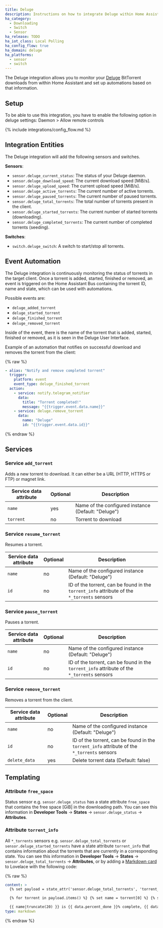 ```yaml
---
title: Deluge
description: Instructions on how to integrate Deluge within Home Assistant.
ha_category:
  - Downloading
  - Switch
  - Sensor
ha_release: TODO
ha_iot_class: Local Polling
ha_config_flow: true
ha_domain: deluge
ha_platforms:
  - sensor
  - switch
---
```


The Deluge integration allows you to monitor your [Deluge](https://deluge-torrent.org/) BitTorrent downloads from within Home Assistant and set up automations based on that information.

## Setup

To be able to use this integration, you have to enable the following option in deluge settings: Daemon > Allow remote controls

{% include integrations/config_flow.md %}

## Integration Entities

The Deluge integration will add the following sensors and switches.

**Sensors**:
- `sensor.deluge_current_status`: The status of your Deluge daemon.
- `sensor.deluge_download_speed`: The current download speed [MiB/s].
- `sensor.deluge_upload_speed`: The current upload speed [MiB/s].
- `sensor.deluge_active_torrents`: The current number of active torrents.
- `sensor.deluge_paused_torrents`: The current number of paused torrents.
- `sensor.deluge_total_torrents`: The total number of torrents present in the client.
- `sensor.deluge_started_torrents`: The current number of started torrents (downloading).
- `sensor.deluge_completed_torrents`: The current number of completed torrents (seeding).

**Switches**:
- `switch.deluge_switch`: A switch to start/stop all torrents.

## Event Automation

The Deluge integration is continuously monitoring the status of torrents in the target client. Once a torrent is added, started, finished or removed, an event is triggered on the Home Assistant Bus containing the torrent ID, name and state, which can be used with automations.

Possible events are:

- `deluge_added_torrent`
- `deluge_started_torrent`
- `deluge_finished_torrent`
- `deluge_removed_torrent`

Inside of the event, there is the name of the torrent that is added, started, finished or removed, as it is seen in the Deluge User Interface.

Example of an automation that notifies on successful download and removes the torrent from the client:

{% raw %}

```yaml
- alias: "Notify and remove completed torrent"
  trigger:
    platform: event
    event_type: deluge_finished_torrent
  action:
    - service: notify.telegram_notifier
      data:
        title: "Torrent completed!"
        message: "{{trigger.event.data.name}}"
    - service: deluge.remove_torrent
      data:
        name: "Deluge"
        id: "{{trigger.event.data.id}}"
```

{% endraw %}

## Services

### Service `add_torrent`

Adds a new torrent to download. It can either be a URL (HTTP, HTTPS or FTP) or magnet link.

| Service data attribute | Optional | Description |
| ---------------------- | -------- | ----------- |
| `name`    | yes | Name of the configured instance (Default: "Deluge")
| `torrent` | no | Torrent to download

### Service `resume_torrent`

Resumes a torrent.

| Service data attribute | Optional | Description |
| ---------------------- | -------- | ----------- |
| `name`    | no | Name of the configured instance (Default: "Deluge")
| `id` | no | ID of the torrent, can be found in the `torrent_info` attribute of the `*_torrents` sensors

### Service `pause_torrent`

Pauses a torrent.

| Service data attribute | Optional | Description |
| ---------------------- | -------- | ----------- |
| `name`    | no | Name of the configured instance (Default: "Deluge")
| `id` | no | ID of the torrent, can be found in the `torrent_info` attribute of the `*_torrents` sensors

### Service `remove_torrent`

Removes a torrent from the client.

| Service data attribute | Optional | Description |
| ---------------------- | -------- | ----------- |
| `name`    | no | Name of the configured instance (Default: "Deluge")
| `id` | no | ID of the torrent, can be found in the `torrent_info` attribute of the `*_torrents` sensors
| `delete_data` | yes | Delete torrent data (Default: false)

## Templating

### Attribute `free_space`

Status sensor e.g. `sensor.deluge_status` has a state attribute `free_space` that contains the free space [GiB] in the downloading path. You can see this information in **Developer Tools** -> **States** -> `sensor.deluge_status` -> **Attributes**.

### Attribute `torrent_info`

All `*_torrents` sensors e.g. `sensor.deluge_total_torrents` or `sensor.deluge_started_torrents` have a state attribute `torrent_info` that contains information about the torrents that are currently in a corresponding state. You can see this information in **Developer Tools** -> **States** -> `sensor.deluge_total_torrents` -> **Attributes**, or by adding a [Markdown card](/lovelace/markdown/) to Lovelace with the following code:

{% raw %}

```yaml
content: >
  {% set payload = state_attr('sensor.deluge_total_torrents', 'torrent_info') %}

  {% for torrent in payload.items() %} {% set name = torrent[0] %} {% set data = torrent[1] %}

  {{ name|truncate(20) }} is {{ data.percent_done }}% complete, {{ data.eta }} remaining {% endfor %}
type: markdown
```

{% endraw %}

